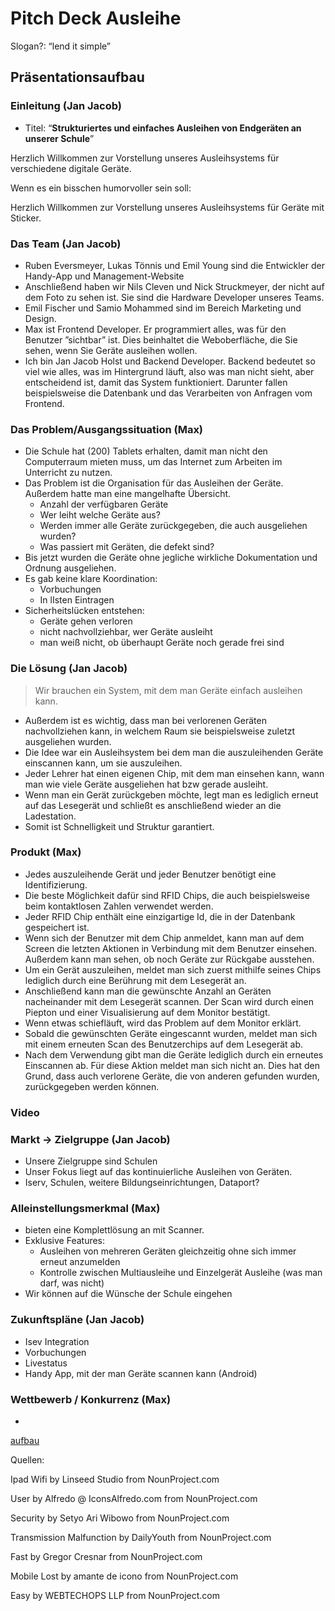 # Pitch Deck Ausleihe

Slogan?: “lend it simple”

## Präsentationsaufbau

### Einleitung (Jan Jacob)

- Titel: “**Strukturiertes und einfaches Ausleihen von Endgeräten an unserer Schule**”

Herzlich Willkommen zur Vorstellung unseres Ausleihsystems für verschiedene digitale Geräte.

Wenn es ein bisschen humorvoller sein soll:

Herzlich Willkommen zur Vorstellung unseres Ausleihsystems für Geräte mit Sticker.

### Das Team (Jan Jacob)

- Ruben Eversmeyer, Lukas Tönnis und Emil Young sind die Entwickler der Handy-App und Management-Website
- Anschließend haben wir Nils Cleven und Nick Struckmeyer, der nicht auf dem Foto zu sehen ist. Sie sind die Hardware Developer unseres Teams.
- Emil Fischer und Samio Mohammed sind im Bereich Marketing und Design.
- Max ist Frontend Developer. Er programmiert alles, was für den Benutzer ”sichtbar” ist. Dies beinhaltet die Weboberfläche, die Sie sehen, wenn Sie Geräte ausleihen wollen.
- Ich bin Jan Jacob Holst und Backend Developer. Backend bedeutet so viel wie alles, was im Hintergrund läuft, also was man nicht sieht, aber entscheidend ist, damit das System funktioniert. Darunter fallen beispielsweise die Datenbank und das Verarbeiten von Anfragen vom Frontend.

### Das Problem/Ausgangssituation (Max)

- Die Schule hat (200) Tablets erhalten, damit man nicht den Computerraum mieten muss, um das Internet zum Arbeiten im Unterricht zu nutzen.
- Das Problem ist die Organisation für das Ausleihen der Geräte. Außerdem hatte man eine mangelhafte Übersicht.
    - Anzahl der verfügbaren Geräte
    - Wer leiht welche Geräte aus?
    - Werden immer alle Geräte zurückgegeben, die auch ausgeliehen wurden?
    - Was passiert mit Geräten, die defekt sind?
- Bis jetzt wurden die Geräte ohne jegliche wirkliche Dokumentation und Ordnung ausgeliehen.
- Es gab keine klare Koordination:
    - Vorbuchungen
    - In lIsten Eintragen
- Sicherheitslücken entstehen:
    - Geräte gehen verloren
    - nicht nachvollziehbar, wer Geräte ausleiht
    - man weiß nicht, ob überhaupt Geräte noch gerade frei sind

### Die Lösung (Jan Jacob)

> Wir brauchen ein System, mit dem man Geräte einfach ausleihen kann.
> 
- Außerdem ist es wichtig, dass man bei verlorenen Geräten nachvollziehen kann, in welchem Raum sie beispielsweise zuletzt ausgeliehen wurden.
- Die Idee war ein Ausleihsystem bei dem man die auszuleihenden Geräte einscannen kann, um sie auszuleihen.
- Jeder Lehrer hat einen eigenen Chip, mit dem man einsehen kann, wann man wie viele Geräte ausgeliehen hat bzw gerade ausleiht.
- Wenn man ein Gerät zurückgeben möchte, legt man es lediglich erneut auf das Lesegerät und schließt es anschließend wieder an die Ladestation.
- Somit ist Schnelligkeit und Struktur garantiert.

### Produkt (Max)

- Jedes auszuleihende Gerät und jeder Benutzer benötigt eine Identifizierung.
- Die beste Möglichkeit dafür sind RFID Chips, die auch beispielsweise beim kontaktlosen Zahlen verwendet werden.
- Jeder RFID Chip enthält eine einzigartige Id, die in der Datenbank gespeichert ist.
- Wenn sich der Benutzer mit dem Chip anmeldet, kann man auf dem Screen die letzten Aktionen in Verbindung mit dem Benutzer einsehen. Außerdem kann man sehen, ob noch Geräte zur Rückgabe ausstehen.
- Um ein Gerät auszuleihen, meldet man sich zuerst mithilfe seines Chips lediglich durch eine Berührung mit dem Lesegerät an.
- Anschließend kann man die gewünschte Anzahl an Geräten nacheinander mit dem Lesegerät scannen. Der Scan wird durch einen Piepton und einer Visualisierung auf dem Monitor bestätigt.
- Wenn etwas schiefläuft, wird das Problem auf dem Monitor erklärt.
- Sobald die gewünschten Geräte eingescannt wurden, meldet man sich mit einem erneuten Scan des Benutzerchips auf dem Lesegerät ab.
- Nach dem Verwendung gibt man die Geräte lediglich durch ein erneutes Einscannen ab. Für diese Aktion meldet man sich nicht an. Dies hat den Grund, dass auch verlorene Geräte, die von anderen gefunden wurden, zurückgegeben werden können.

### Video

### Markt → Zielgruppe (Jan Jacob)

- Unsere Zielgruppe sind Schulen
- Unser Fokus liegt auf das kontinuierliche Ausleihen von Geräten.
- Iserv, Schulen, weitere Bildungseinrichtungen, Dataport?

### Alleinstellungsmerkmal (Max)

- bieten eine Komplettlösung an mit Scanner.
- Exklusive Features:
    - Ausleihen von mehreren Geräten gleichzeitig ohne sich immer erneut anzumelden
    - Kontrolle zwischen Multiausleihe und Einzelgerät Ausleihe (was man darf, was nicht)
- Wir können auf die Wünsche der Schule eingehen

### Zukunftspläne (Jan Jacob)

- Isev Integration
- Vorbuchungen
- Livestatus
- Handy App, mit der man Geräte scannen kann (Android)

### Wettbewerb / Konkurrenz (Max)

- 

[aufbau](https://www.gruender.de/gruendung/pitch-deck/#:~:text=Unternehmen%20relevant%20ist.-,Was%20geh%C3%B6rt%20ins%20Pitch%20Deck%3F,die%20Marktanalyse%20sowie%20der%20Finanzplan.)

Quellen:

Ipad Wifi by Linseed Studio from NounProject.com

User by Alfredo @ IconsAlfredo.com from NounProject.com

Security by Setyo Ari Wibowo from NounProject.com

Transmission Malfunction by DailyYouth from NounProject.com

Fast by Gregor Cresnar from NounProject.com

Mobile Lost by amante de icono from NounProject.com

Easy by WEBTECHOPS LLP from NounProject.com